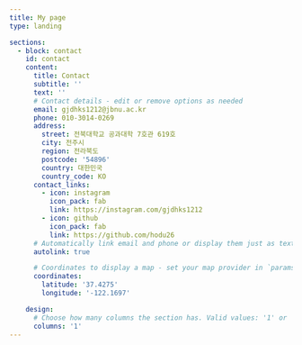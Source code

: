 ```yaml
---
title: My page
type: landing

sections:
  - block: contact
    id: contact
    content:
      title: Contact
      subtitle: ''
      text: ''
      # Contact details - edit or remove options as needed
      email: gjdhks1212@jbnu.ac.kr
      phone: 010-3014-0269
      address:
        street: 전북대학교 공과대학 7호관 619호
        city: 전주시
        region: 전라북도
        postcode: '54896'
        country: 대한민국
        country_code: KO
      contact_links:
        - icon: instagram
          icon_pack: fab
          link: https://instagram.com/gjdhks1212
        - icon: github
          icon_pack: fab
          link: https://github.com/hodu26
      # Automatically link email and phone or display them just as text?
      autolink: true

      # Coordinates to display a map - set your map provider in `params.yaml`
      coordinates:
        latitude: '37.4275'
        longitude: '-122.1697'

    design:
      # Choose how many columns the section has. Valid values: '1' or '2'.
      columns: '1'
---
```

